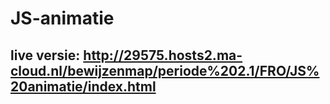 # JS-animatie

## live versie: http://29575.hosts2.ma-cloud.nl/bewijzenmap/periode%202.1/FRO/JS%20animatie/index.html
